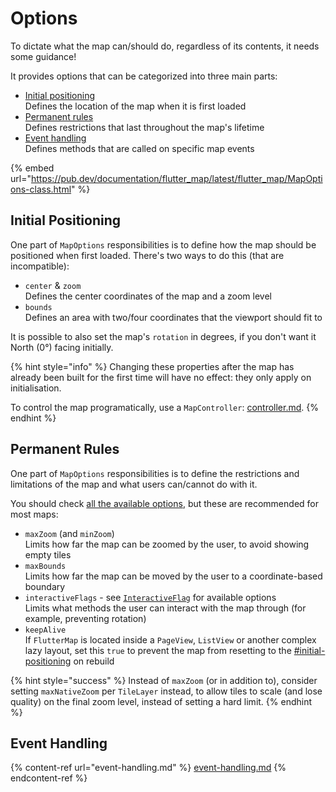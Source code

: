 # Options

To dictate what the map can/should do, regardless of its contents, it needs some guidance!

It provides options that can be categorized into three main parts:

* [Initial positioning](options.md#initial-positioning)\
  Defines the location of the map when it is first loaded
* [Permanent rules](options.md#permanent-rules)\
  Defines restrictions that last throughout the map's lifetime
* [Event handling](event-handling.md)\
  Defines methods that are called on specific map events

{% embed url="https://pub.dev/documentation/flutter_map/latest/flutter_map/MapOptions-class.html" %}

## Initial Positioning

One part of `MapOptions` responsibilities is to define how the map should be positioned when first loaded. There's two ways to do this (that are incompatible):

* `center` & `zoom`\
  Defines the center coordinates of the map and a zoom level
* `bounds`\
  Defines an area with two/four coordinates that the viewport should fit to

It is possible to also set the map's `rotation` in degrees, if you don't want it North (0°) facing initially.

{% hint style="info" %}
Changing these properties after the map has already been built for the first time will have no effect: they only apply on initialisation.

To control the map programatically, use a `MapController`: [controller.md](controller.md "mention").
{% endhint %}

## Permanent Rules

One part of `MapOptions` responsibilities is to define the restrictions and limitations of the map and what users can/cannot do with it.

You should check [all the available options](https://pub.dev/documentation/flutter\_map/latest/flutter\_map/MapOptions-class.html), but these are recommended for most maps:

* `maxZoom` (and `minZoom`)\
  Limits how far the map can be zoomed by the user, to avoid showing empty tiles
* `maxBounds`\
  Limits how far the map can be moved by the user to a coordinate-based boundary
* `interactiveFlags` - see [`InteractiveFlag`](https://pub.dev/documentation/flutter\_map/latest/flutter\_map.plugin\_api/InteractiveFlag-class.html) for available options\
  Limits what methods the user can interact with the map through (for example, preventing rotation)
* `keepAlive`\
  If `FlutterMap` is located inside a `PageView`, `ListView` or another complex lazy layout, set this `true` to prevent the map from resetting to the [#initial-positioning](options.md#initial-positioning "mention") on rebuild

{% hint style="success" %}
Instead of `maxZoom` (or in addition to), consider setting `maxNativeZoom` per `TileLayer` instead, to allow tiles to scale (and lose quality) on the final zoom level, instead of setting a hard limit.
{% endhint %}

## Event Handling

{% content-ref url="event-handling.md" %}
[event-handling.md](event-handling.md)
{% endcontent-ref %}
